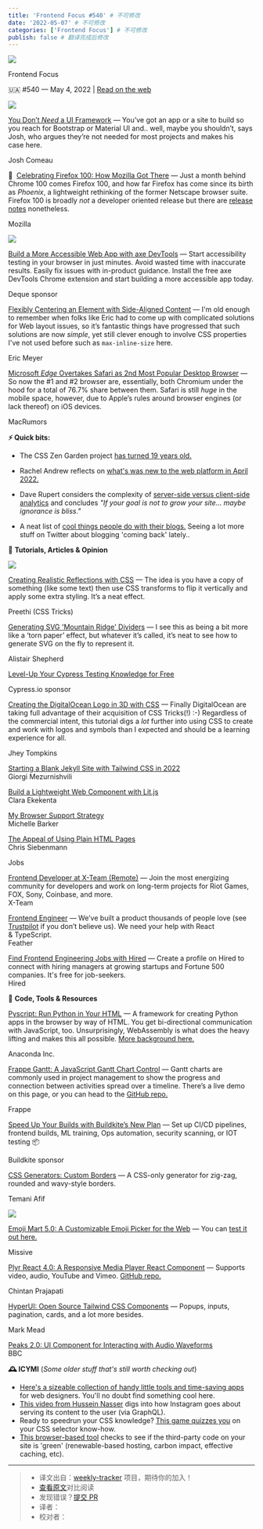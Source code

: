 ```yaml
---
title: 'Frontend Focus #540' # 不可修改
date: '2022-05-07' # 不可修改
categories: ['Frontend Focus'] # 不可修改
publish: false # 翻译完成后修改
---
```


<!--以上是预览信息，图片一张或限制百字左右，前者优先，全文请使用二级及以下标题-->
<!-- more -->

[![](https://res.cloudinary.com/cpress/image/upload/v1602675575/hhmdxfk96fnbq3effjk1.png)](https://frontendfoc.us/link/123019/web)

Frontend Focus

🇺🇦 #​540 — May 4, 2022 | [Read on the web](https://frontendfoc.us/link/123020/web)

[![](https://res.cloudinary.com/cpress/image/upload/w_1280,e_sharpen:60/oyl1smxkf1jvni8jphkv.jpg)](https://frontendfoc.us/link/123021/web)

[You Don’t _Need_ a UI Framework](https://frontendfoc.us/link/123021/web "www.smashingmagazine.com") — You’ve got an app or a site to build so you reach for Bootstrap or Material UI and.. well, maybe you shouldn’t, says Josh, who argues they’re not needed for most projects and makes his case here.

Josh Comeau

🎂  [Celebrating Firefox 100: How Mozilla Got There](https://frontendfoc.us/link/123022/web "blog.mozilla.org") — Just a month behind Chrome 100 comes Firefox 100, and how far Firefox has come since its birth as _Phoenix_, a lightweight rethinking of the former Netscape browser suite. Firefox 100 is broadly _not_ a developer oriented release but there are [release notes](https://frontendfoc.us/link/123023/web) nonetheless.

Mozilla

[![](https://copm.s3.amazonaws.com/0ad9921b.png)](https://frontendfoc.us/link/123024/web)

[Build a More Accessible Web App with axe DevTools](https://frontendfoc.us/link/123024/web "chrome.google.com") — Start accessibility testing in your browser in just minutes. Avoid wasted time with inaccurate results. Easily fix issues with in-product guidance. Install the free axe DevTools Chrome extension and start building a more accessible app today.

Deque sponsor

[Flexibly Centering an Element with Side-Aligned Content](https://frontendfoc.us/link/123025/web "meyerweb.com") — I'm old enough to remember when folks like Eric had to come up with complicated solutions for Web layout issues, so it’s fantastic things have progressed that such solutions are now _simple_, yet still clever enough to involve CSS properties I've not used before such as `max-inline-size` here.

Eric Meyer

[Microsoft _Edge_ Overtakes Safari as 2nd Most Popular Desktop Browser](https://frontendfoc.us/link/123026/web "www.macrumors.com") — So now the #1 and #2 browser are, essentially, both Chromium under the hood for a total of 76.7% share between them. Safari is still _huge_ in the mobile space, however, due to Apple’s rules around browser engines (or lack thereof) on iOS devices.

MacRumors

**⚡️ Quick bits:**

*   The CSS Zen Garden project [has turned 19 years old.](https://frontendfoc.us/link/123027/web)
    
*   Rachel Andrew reflects on [what's was new to the web platform in April 2022.](https://frontendfoc.us/link/123028/web)
    
*   Dave Rupert considers the complexity of [server-side versus client-side analytics](https://frontendfoc.us/link/123029/web) and concludes _"If your goal is not to grow your site… maybe ignorance is bliss."_
    
*   A neat list of [cool things people do with their blogs.](https://frontendfoc.us/link/123030/web) Seeing a lot more stuff on Twitter about blogging 'coming back' lately..
    

📙 **Tutorials, Articles & Opinion**

[![](https://res.cloudinary.com/cpress/image/upload/w_1280,e_sharpen:60/fpri60wf3jsenowffnjk.jpg)](https://frontendfoc.us/link/123031/web)

[Creating Realistic Reflections with CSS](https://frontendfoc.us/link/123031/web "css-tricks.com") — The idea is you have a copy of something (like some text) then use CSS transforms to flip it vertically and apply some extra styling. It’s a neat effect.

Preethi (CSS Tricks)

[Generating SVG 'Mountain Ridge' Dividers](https://frontendfoc.us/link/123032/web "alistairshepherd.uk") — I see this as being a bit more like a ‘torn paper’ effect, but whatever it’s called, it’s neat to see how to generate SVG on the fly to represent it.

Alistair Shepherd

[Level-Up Your Cypress Testing Knowledge for Free](https://frontendfoc.us/link/123033/web "learn.cypress.io")

Cypress.io sponsor

[Creating the DigitalOcean Logo in 3D with CSS](https://frontendfoc.us/link/123034/web "css-tricks.com") — Finally DigitalOcean are taking full advantage of their acquisition of CSS Tricks(!) :-) Regardless of the commercial intent, this tutorial digs a _lot_ further into using CSS to create and work with logos and symbols than I expected and should be a learning experience for all.

Jhey Tompkins

[Starting a Blank Jekyll Site with Tailwind CSS in 2022](https://frontendfoc.us/link/123035/web)  
Giorgi Mezurnishvili

[Build a Lightweight Web Component with Lit.js](https://frontendfoc.us/link/123036/web)  
Clara Ekekenta

[My Browser Support Strategy](https://frontendfoc.us/link/123037/web)  
Michelle Barker

[The Appeal of Using Plain HTML Pages](https://frontendfoc.us/link/123038/web)  
Chris Siebenmann

Jobs

[Frontend Developer at X-Team (Remote)](https://frontendfoc.us/link/123039/web) — Join the most energizing community for developers and work on long-term projects for Riot Games, FOX, Sony, Coinbase, and more.  
X-Team

[Frontend Engineer](https://frontendfoc.us/link/123040/web) — We’ve built a product thousands of people love (see [Trustpilot](https://frontendfoc.us/link/123041/web) if you don’t believe us). We need your help with React & TypeScript.  
Feather

[Find Frontend Engineering Jobs with Hired](https://frontendfoc.us/link/123042/web) — Create a profile on Hired to connect with hiring managers at growing startups and Fortune 500 companies. It's free for job-seekers.  
Hired

🔧 **Code, Tools & Resources**

[Pyscript: Run Python in Your HTML](https://frontendfoc.us/link/123043/web "pyscript.net") — A framework for creating Python apps in the browser by way of HTML. You get bi-directional communication with JavaScript, too. Unsurprisingly, WebAssembly is what does the heavy lifting and makes this all possible. [More background here.](https://frontendfoc.us/link/123044/web)

Anaconda Inc.

[Frappe Gantt: A JavaScript Gantt Chart Control](https://frontendfoc.us/link/123045/web "frappe.io") — Gantt charts are commonly used in project management to show the progress and connection between activities spread over a timeline. There’s a live demo on this page, or you can head to the [GitHub repo.](https://frontendfoc.us/link/123046/web)

Frappe

[Speed Up Your Builds with Buildkite’s New Plan](https://frontendfoc.us/link/123047/web "buildkite.com") — Set up CI/CD pipelines, frontend builds, ML training, Ops automation, security scanning, or IOT testing 📦

Buildkite sponsor

[CSS Generators: Custom Borders](https://frontendfoc.us/link/123048/web "css-generators.com") — A CSS-only generator for zig-zag, rounded and wavy-style borders.

Temani Afif

[![](https://res.cloudinary.com/cpress/image/upload/w_1280,e_sharpen:60/l5p8rdml0q0uiksuqlov.jpg)](https://frontendfoc.us/link/123049/web)

[Emoji Mart 5.0: A Customizable Emoji Picker for the Web](https://frontendfoc.us/link/123049/web "github.com") — You can [test it out here.](https://frontendfoc.us/link/123050/web)

Missive

[Plyr React 4.0: A Responsive Media Player React Component](https://frontendfoc.us/link/123051/web "plyr-react.js.org") — Supports video, audio, YouTube and Vimeo. [GitHub repo.](https://frontendfoc.us/link/123052/web)

Chintan Prajapati

[HyperUI: Open Source Tailwind CSS Components](https://frontendfoc.us/link/123053/web "www.hyperui.dev") — Popups, inputs, pagination, cards, and a lot more besides.

Mark Mead

[Peaks 2.0: UI Component for Interacting with Audio Waveforms](https://frontendfoc.us/link/123054/web)  
BBC

**🕰 ICYMI** (_Some older stuff that's still worth checking out_)

*   [Here's a sizeable collection of handy little tools and time-saving apps](https://frontendfoc.us/link/123055/web) for web designers. You'll no doubt find something cool here.
*   [This video from Hussein Nasser](https://frontendfoc.us/link/123056/web) digs into how Instagram goes about serving its content to the user (via GraphQL).
*   Ready to speedrun your CSS knowledge? [This game quizzes you](https://frontendfoc.us/link/123057/web) on your CSS selector know-how.
*   [This browser-based tool](https://frontendfoc.us/link/123058/web) checks to see if the third-party code on your site is 'green' (renewable-based hosting, carbon impact, effective caching, etc).

---
> * 译文出自：[weekly-tracker](https://github.com/FEDarling/weekly-tracker) 项目，期待你的加入！
> * [查看原文](https://frontendfoc.us/issues/540)对比阅读
> * 发现错误？[提交 PR](https://github.com/FEDarling/weekly-tracker/blob/main/weeklys/frontend_focus/540)
> * 译者：
> * 校对者：
